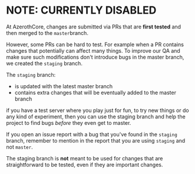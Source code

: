 # NOTE: CURRENTLY DISABLED

At AzerothCore, changes are submitted via PRs that are **first tested** and then merged to the `master`branch.

However, some PRs can be hard to test. For example when a PR contains changes that potentially can affect many things. To improve our QA and make sure such modifications don't introduce bugs in the master branch, we created the `staging` branch.

The `staging` branch:

- is updated with the latest master branch
- contains extra changes that will be eventually added to the master branch

if you have a test server where you play just for fun, to try new things or do any kind of experiment, then you can use the staging branch and help the project to find bugs _before_ they even get to master.

If you open an issue report with a bug that you've found in the `staging` branch, remember to mention in the report that you are using `staging` and not `master`.

The staging branch is **not** meant to be used for changes that are straightforward to be tested, even if they are important changes.
